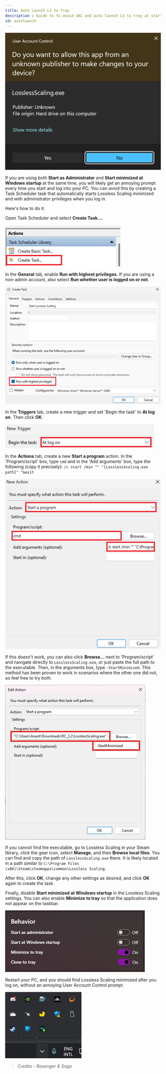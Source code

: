 ```yaml
---
title: Auto Launch LS to Tray
description : Guide to to avoid UAC and auto launch LS to tray at startup
id: autolaunch
---
```


![alt-text](assets/uac1.png)

If you are using both **Start as Administrator** and **Start minimized at Windows startup** at the same time, you will likely get an annoying prompt every time you start and log into your PC. You can avoid this by creating a Task Scheduler task that automatically starts Lossless Scaling minimized and with administrator privileges when you log in.

Here's how to do it:

Open Task Scheduler and select **Create Task...**.

![alt-text](assets/uac2.png)

In the **General** tab, enable **Run with highest privileges**. If you are using a non-admin account, also select **Run whether user is logged on or not**.

![alt-text](assets/uac3.png)


In the **Triggers** tab, create a new trigger and set 'Begin the task' to **At log on**. Then click **OK**.

![alt-text](assets/uac4.png)

In the **Actions** tab, create a new **Start a program** action. In the 'Program/script' box, type `cmd` and in the 'Add arguments' box, type the following (copy it precisely):
`/c start /min "" "[LosslessScaling.exe path]" ^&exit`

![alt-text](assets/uac5.png)

If this doesn't work, you can also click **Browse...** next to 'Program/script' and navigate directly to `LosslessScaling.exe`, or just paste the full path to the executable. Then, in the arguments box, type `-StartMinimized`. This method has been proven to work in scenarios where the other one did not, so feel free to try both.

![alt-text](assets/uac6.png)

If you cannot find the executable, go to Lossless Scaling in your Steam library, click the gear icon, select **Manage**, and then **Browse local files**. You can find and copy the path of `LosslessScaling.exe` there. It is likely located in a path similar to `C:\Program Files (x86)\Steam\steamapps\common\Lossless Scaling`.

After this, click **OK**, change any other settings as desired, and click **OK** again to create the task.

Finally, disable **Start minimized at Windows startup** in the Lossless Scaling settings. You can also enable **Minimize to tray** so that the application does not appear on the taskbar.

![alt-text](assets/uac7.png)

Restart your PC, and you should find Lossless Scaling minimized after you log on, without an annoying User Account Control prompt.

![alt-text](assets/uac8.png)

> *Credits - Ravenger & Sage*